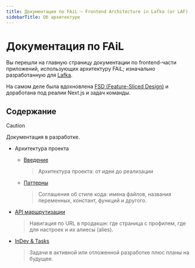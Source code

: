 ```yaml
---
title: Документация по FAiL — Frontend Architecture in Lafka (or LAF)
sidebarTitle: Об архитектуре
---
```


# Документация по FAiL

Вы перешли на главную страницу документации по frontend-части
приложений, использующих архитектуру FAiL; изначально разработанную
для [Lafka](https://github.com/Lazy-And-Focused/lafka).

На самом деле была вдохновлена
[FSD (Feature-Sliced Design)](https://feature-sliced.design/) и 
доработана под реалии Next.js и задач команды.

## Содержание

<!-- prettier-ignore -->
> [!CAUTION]
> Документация в разработке.

- Архитектура проекта

  - [Введение](/architectures/fail/introduction.md)

    > Архитектура проекта: от идеи до реализации

  - [Паттерны](/architectures/fail/patterns.md)

    > Соглашения об стиле кода: имена файлов, названия переменных,
    > констант, функций и другого.

- [API маршрутизации](/architectures/fail/api-routes.md)

  > Навигация по URL в продакшн: где страница с профилем, где для
  > настроек и их алиесы (alies).

- [InDev & Tasks](/architectures/fail/wip.md)

  > Задачи в активной или отложенной разработке плюс планы на будущее.
